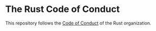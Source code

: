 # The Rust Code of Conduct

This repository follows the [Code of Conduct](https://www.rust-lang.org/policies/code-of-conduct) of the Rust organization.
